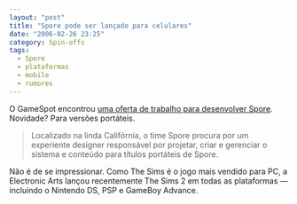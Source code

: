 ```yaml
---
layout: "post"
title: "Spore pode ser lançado para celulares"
date: "2006-02-26 23:25"
category: Spin-offs
tags:
  - Spore
  - plataformas
  - mobile
  - rumores
---
```


O GameSpot encontrou [uma oferta de trabalho para desenvolver Spore](http://www.gamedev.net/directory/careers/default.asp?jobid=996). Novidade? Para versões portáteis.

> Localizado na linda Califórnia, o time Spore procura por um experiente designer responsável por projetar, criar e gerenciar o sistema e conteúdo para títulos portáteis de Spore.

Não é de se impressionar. Como The Sims é o jogo mais vendido para PC, a Electronic Arts lançou recentemente The Sims 2 em todas as plataformas — incluindo o Nintendo DS, PSP e GameBoy Advance.
